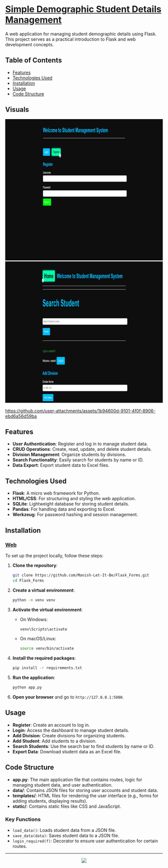 # [Simple Demographic Student Details Management](https://f-lask-form.vercel.app/)

A web application for managing student demographic details using Flask. This project serves as a practical introduction to Flask and web development concepts.

## Table of Contents

- [Features](#features)
- [Technologies Used](#technologies-used)
- [Installation](#installation)
- [Usage](#usage)
- [Code Structure](#code-structure)

## Visuals

<a href="https://github.com/Manish-Let-It-Be/Flask_Forms">
    <img src="visuals/Landing.jpg" alt="Landing" height="450">
</a>

<a href="https://github.com/Manish-Let-It-Be/Flask_Forms">
    <img src="visuals/Home.jpg" alt="Home" height="450">
</a>

https://github.com/user-attachments/assets/1b94600d-9101-4f0f-8906-ebd6a56d59ba


## Features

- **User Authentication**: Register and log in to manage student data.
- **CRUD Operations**: Create, read, update, and delete student details.
- **Division Management**: Organize students by divisions.
- **Search Functionality**: Easily search for students by name or ID.
- **Data Export**: Export student data to Excel files.

## Technologies Used

- **Flask**: A micro web framework for Python.
- **HTML/CSS**: For structuring and styling the web application.
- **SQLite**: Lightweight database for storing student details.
- **Pandas**: For handling data and exporting to Excel.
- **Werkzeug**: For password hashing and session management.

## Installation

### [Web](https://f-lask-form.vercel.app/)

To set up the project locally, follow these steps:

1. **Clone the repository**:
   ```bash
   git clone https://github.com/Manish-Let-It-Be/Flask_Forms.git
   cd Flask_Forms
   ```

2. **Create a virtual environment**:
   ```bash
   python -m venv venv
   ```

3. **Activate the virtual environment**:
   - On Windows:
     ```bash
     venv\Scripts\activate
     ```
   - On macOS/Linux:
     ```bash
     source venv/bin/activate
     ```

4. **Install the required packages**:
   ```bash
   pip install -r requirements.txt
   ```

5. **Run the application**:
   ```bash
   python app.py
   ```

6. **Open your browser** and go to `http://127.0.0.1:5000`.

## Usage

- **Register**: Create an account to log in.
- **Login**: Access the dashboard to manage student details.
- **Add Division**: Create divisions for organizing students.
- **Add Student**: Add students to a division.
- **Search Students**: Use the search bar to find students by name or ID.
- **Export Data**: Download student data as an Excel file.

## Code Structure

- **app.py**: The main application file that contains routes, logic for managing student data, and user authentication.
- **data/**: Contains JSON files for storing user accounts and student data.
- **templates/**: HTML files for rendering the user interface (e.g., forms for adding students, displaying results).
- **static/**: Contains static files like CSS and JavaScript.

### Key Functions

- `load_data()`: Loads student data from a JSON file.
- `save_data(data)`: Saves student data to a JSON file.
- `login_required(f)`: Decorator to ensure user authentication for certain routes.

---

<p align="center">
  <img src="https://readme-typing-svg.herokuapp.com?font=Fira+Code&pause=1000&color=39FF14&center=true&width=435&lines=Thank+You+For+Checking+!">
</p>


